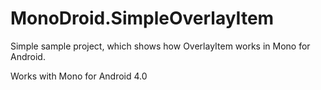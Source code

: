 # MonoDroid.SimpleOverlayItem

Simple sample project, which shows how OverlayItem works in Mono for Android.

Works with Mono for Android 4.0